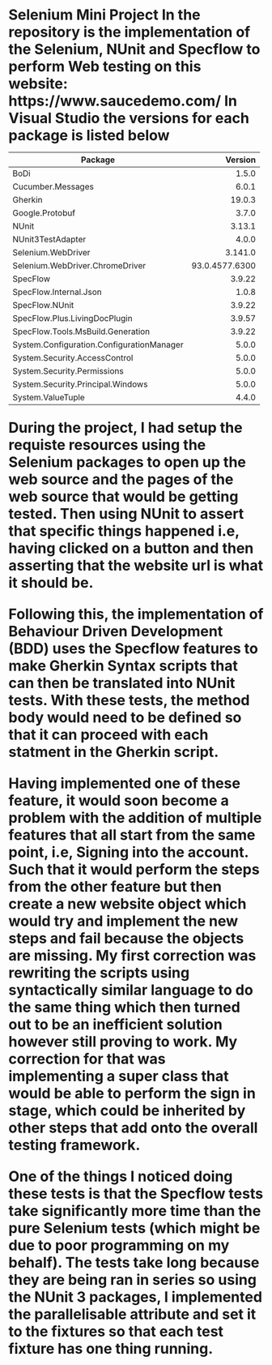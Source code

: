<h1> Selenium Mini Project
In the repository is the implementation of the Selenium, NUnit and Specflow to perform Web testing on this website: https://www.saucedemo.com/
In Visual Studio the versions for each package is listed below

|Package| Version|
|-------|--------:|
|BoDi|1.5.0|
|Cucumber.Messages|6.0.1|
|Gherkin|19.0.3|
|Google.Protobuf|3.7.0|
|NUnit|3.13.1|
|NUnit3TestAdapter|4.0.0|
|Selenium.WebDriver|3.141.0|
|Selenium.WebDriver.ChromeDriver|93.0.4577.6300|
|SpecFlow|3.9.22|
|SpecFlow.Internal.Json|1.0.8|
|SpecFlow.NUnit|3.9.22|
|SpecFlow.Plus.LivingDocPlugin|3.9.57|
|SpecFlow.Tools.MsBuild.Generation|3.9.22|
|System.Configuration.ConfigurationManager|5.0.0|
|System.Security.AccessControl|5.0.0|
|System.Security.Permissions|5.0.0|
|System.Security.Principal.Windows|5.0.0|
|System.ValueTuple|4.4.0|

During the project, I had setup the requiste resources using the Selenium packages to open up the web source and the pages of the web source that would be getting tested.
Then using NUnit to assert that specific things happened i.e, having clicked on a button and then asserting that the website url is what it should be.

Following this, the implementation of Behaviour Driven Development (BDD) uses the Specflow features to make Gherkin Syntax scripts that can then be translated into NUnit tests.
With these tests, the method body would need to be defined so that it can proceed with each statment in the Gherkin script. 

Having implemented one of these feature, it would soon become a problem with the addition of multiple features that all start from the same point, i.e, Signing into the account. 
Such that it would perform the steps from the other feature but then create a new website object which would try and implement the new steps and fail because the objects are missing.
My first correction was rewriting the scripts using syntactically similar language to do the same thing which then turned out to be an inefficient solution however still proving to work.
My correction for that was implementing a super class that would be able to perform the sign in stage, which could be inherited by other steps that add onto the overall testing framework.

One of the things I noticed doing these tests is that the Specflow tests take significantly more time than the pure Selenium tests (which might be due to poor programming on my behalf).
The tests take long because they are being ran in series so using the NUnit 3 packages, I implemented the parallelisable attribute and set it to the fixtures so that each test fixture has one thing running.
